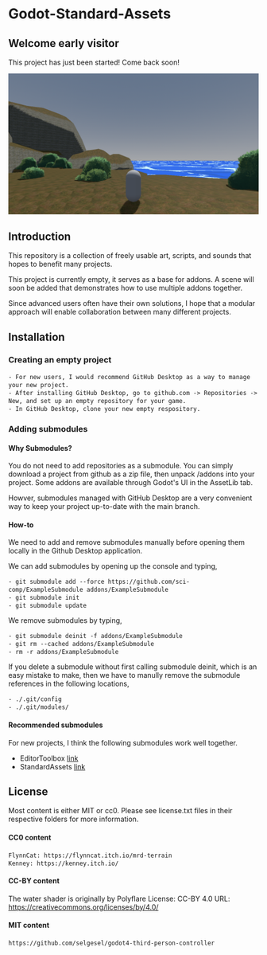 # Godot-Standard-Assets

## Welcome early visitor

This project has just been started! Come back soon!

![demo](./Documentation/Image/demo.png)

## Introduction

This repository is a collection of freely usable art, scripts, and sounds that hopes to benefit many projects.

This project is currently empty, it serves as a base for addons. A scene will soon be added that demonstrates how to use multiple addons together.

Since advanced users often have their own solutions, I hope that a modular approach will enable collaboration between many different projects.

## Installation

### Creating an empty project

	- For new users, I would recommend GitHub Desktop as a way to manage your new project.
	- After installing GitHub Desktop, go to github.com -> Repositories -> New, and set up an empty repository for your game.
	- In GitHub Desktop, clone your new empty respository.

### Adding submodules

#### Why Submodules?

You do not need to add repositories as a submodule. You can simply download a project from github as a zip file, then unpack /addons into your project. Some addons are available through Godot's UI in the AssetLib tab.

Howver, submodules managed with GitHub Desktop are a very convenient way to keep your project up-to-date with the main branch.

#### How-to

We need to add and remove submodules manually before opening them locally in the Github Desktop application.

We can add submodules by opening up the console and typing,

	- git submodule add --force https://github.com/sci-comp/ExampleSubmodule addons/ExampleSubmodule
	- git submodule init
	- git submodule update

We remove submodules by typing,

	- git submodule deinit -f addons/ExampleSubmodule
	- git rm --cached addons/ExampleSubmodule
	- rm -r addons/ExampleSubmodule

If you delete a submodule without first calling submodule deinit, which is an easy mistake to make, then we have to manully remove the submodule references in the following locations,

	- ./.git/config
	- ./.git/modules/

#### Recommended submodules

For new projects, I think the following submodules work well together.

- EditorToolbox  [link](https://github.com/sci-comp/EditorToolbox)
- StandardAssets  [link](todo)

## License

Most content is either MIT or cc0. Please see license.txt files in their respective folders for more information.

#### CC0 content
	
	FlynnCat: https://flynncat.itch.io/mrd-terrain
	Kenney: https://kenney.itch.io/

#### CC-BY content
	
The water shader is originally by Polyflare
	License: CC-BY 4.0
	URL: https://creativecommons.org/licenses/by/4.0/

#### MIT content

	https://github.com/selgesel/godot4-third-person-controller
